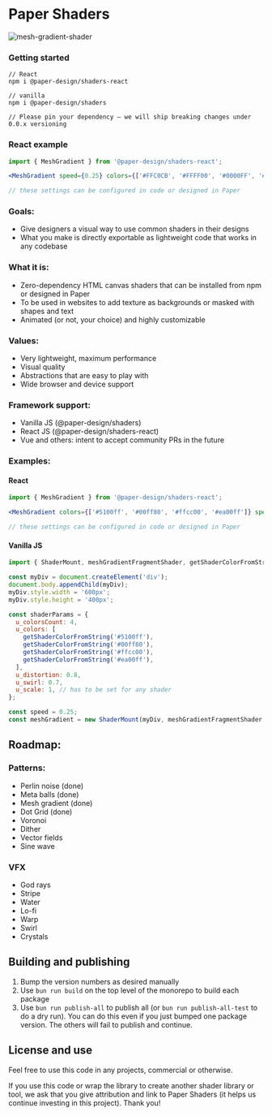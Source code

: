 # Paper Shaders

![mesh-gradient-shader](https://github.com/user-attachments/assets/2db6e087-764c-4c36-bee7-451b09c4c91e)

### Getting started

```
// React
npm i @paper-design/shaders-react

// vanilla
npm i @paper-design/shaders

// Please pin your dependency – we will ship breaking changes under 0.0.x versioning
```

### React example

```jsx
import { MeshGradient } from '@paper-design/shaders-react';

<MeshGradient speed={0.25} colors={['#FFC0CB', '#FFFF00', '#0000FF', '#800080']} style={{ width: 500, height: 200 }} />;

// these settings can be configured in code or designed in Paper
```

### Goals:

- Give designers a visual way to use common shaders in their designs
- What you make is directly exportable as lightweight code that works in any codebase

### What it is:

- Zero-dependency HTML canvas shaders that can be installed from npm or designed in Paper
- To be used in websites to add texture as backgrounds or masked with shapes and text
- Animated (or not, your choice) and highly customizable

### Values:

- Very lightweight, maximum performance
- Visual quality
- Abstractions that are easy to play with
- Wide browser and device support

### Framework support:

- Vanilla JS (@paper-design/shaders)
- React JS (@paper-design/shaders-react)
- Vue and others: intent to accept community PRs in the future

### Examples:

#### React

```jsx
import { MeshGradient } from '@paper-design/shaders-react';

<MeshGradient colors={['#5100ff', '#00ff80', '#ffcc00', '#ea00ff']} speed={0.5} distortion={0.8} swirl={0.7} style={{width: 500, height: 500}}/>

// these settings can be configured in code or designed in Paper
```

#### Vanilla JS

```js
import { ShaderMount, meshGradientFragmentShader, getShaderColorFromString } from '@paper-design/shaders';

const myDiv = document.createElement('div');
document.body.appendChild(myDiv);
myDiv.style.width = '600px';
myDiv.style.height = '400px';

const shaderParams = {
  u_colorsCount: 4,
  u_colors: [
    getShaderColorFromString('#5100ff'),
    getShaderColorFromString('#00ff80'),
    getShaderColorFromString('#ffcc00'),
    getShaderColorFromString('#ea00ff'),
  ],
  u_distortion: 0.8,
  u_swirl: 0.7,
  u_scale: 1, // has to be set for any shader
};

const speed = 0.25;
const meshGradient = new ShaderMount(myDiv, meshGradientFragmentShader, shaderParams, undefined, speed);
```

## Roadmap:

### Patterns:

- Perlin noise (done)
- Meta balls (done)
- Mesh gradient (done)
- Dot Grid (done)
- Voronoi
- Dither
- Vector fields
- Sine wave

### VFX

- God rays
- Stripe
- Water
- Lo-fi
- Warp
- Swirl
- Crystals

## Building and publishing

1. Bump the version numbers as desired manually
2. Use `bun run build` on the top level of the monorepo to build each package
3. Use `bun run publish-all` to publish all (or `bun run publish-all-test` to do a dry run). You can do this even if you just bumped one package version. The others will fail to publish and continue.

## License and use

Feel free to use this code in any projects, commercial or otherwise.

If you use this code or wrap the library to create another shader library or tool, we ask that you give attribution and link to Paper Shaders (it helps us continue investing in this project). Thank you!
